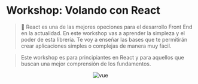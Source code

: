 # Workshop: Volando con React



> 🦅  React es una de las mejores opeciones para el desarrollo Front End en la actualidad. En este workshop vas a aprender la simpleza y el poder de esta librería. Te voy a enseñar las bases que te permitirán crear aplicaciones simples o complejas de manera muy fácil.

> Este workshop es para principiantes en React y para aquellos que buscan una mejor comprensión de los fundamentos.


<p align="center">
 <img src="https://www.technoscore.com/images/services/react-js-icon.png" alt="vue">
</p>
